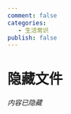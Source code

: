 ```yaml
---
comment: false
categories:
   - 生活常识
publish: false
---
```

# 隐藏文件
*内容已隐藏*

<!-- # 通马桶技术详解

## 引言

马桶堵塞是一个常见的家庭问题,但通过正确的技巧和工具,大多数情况下可以自行解决。本文将详细介绍通马桶的各种方法,从简单到复杂,帮助您应对不同程度的堵塞情况。
从经验角度更推荐使用**气压式马桶疏通枪**，一般城市都可以在美团现买，价格在百元内。

## 准备工作

在开始之前,请准备以下物品:

- 橡胶手套
- 旧毛巾或抹布
- 塑料桶
- 马桶疏通器(马桶搋)
- 马桶蛇(可选)
- 热水(可选)
- 清洁剂(可选)
- ==气压式马桶疏通枪(可选)==（**推荐**）
- 电动马桶疏通器(可选)
- 高压水枪(可选)

## 方法一:使用马桶疏通器

1. 确保马桶内水位适中,如果水位过高,用桶舀出部分水。
2. 将马桶疏通器放入马桶,完全覆盖排水口。
3. 用力向下按压,然后快速拉起,重复这个动作。
4. 持续10-15次,观察水是否开始下降。
5. 如果水开始下降,冲水检查是否完全疏通。

普通的堵塞完全可以使用，这也是家庭内最常见的方式

## 方法二:使用热水和清洁剂（不推荐）

1. 将几升热水(不要沸腾)倒入马桶。
2. 加入少量洗碗液或清洁剂。
3. 等待10-15分钟,让热水和清洁剂发挥作用。
4. 尝试冲水,看是否疏通。

## 方法三:使用马桶蛇（不推荐）

1. 戴上手套,将马桶蛇缓慢插入马桶。
2. 轻轻旋转马桶蛇,直到感觉到阻力。
3. 继续推进并旋转,直到突破堵塞物。
4. 缓慢拉出马桶蛇,可能会带出堵塞物。
5. 冲水检查是否完全疏通。

## 方法四:使用现代化工具

### 1. 气压式马桶疏通枪

气压式马桶疏通枪是一种利用压缩空气快速清除堵塞的工具。

使用步骤：
1. 确保马桶中有足够的水。
2. 将疏通枪的橡胶头完全覆盖马桶出水口。
3. 用力按压手柄,释放压缩空气。
4. 压力会迅速清除堵塞物。

注意事项：
- 使用前请仔细阅读说明书。
- 不要使用过大的压力,以免损坏管道。

### 2. 电动马桶疏通器

这种工具通过电力驱动,能够快速旋转疏通管道。

使用步骤：
1. 将疏通器的柔性管插入马桶。
2. 开启电源,让疏通器的头部旋转。
3. 缓慢推进,直到感觉到堵塞物被清除。

注意事项：
- 使用时需要小心,避免损坏马桶内部。
- 确保使用适合家用马桶的型号。

### 3. 高压水枪

高压水枪利用水压冲击来清除堵塞。

使用步骤：
1. 将水枪头部插入马桶排水口。
2. 慢慢增加水压,直到堵塞物被冲走。

注意事项：
- 开始时使用低压,逐渐增加,避免水溅出。
- 不适用于严重堵塞的情况。

## 预防措施

- 避免冲入非溶解性物品,如湿巾、卫生用品等。
- 定期使用专业的马桶清洁剂进行维护。
- 安装马桶过滤网,防止异物进入。

## 为什么要写这个
几年前出租房厕所堵塞，从`某鸟`花了几百元，服务人员用疏通枪不到两分钟便完成工作。
由于当时的出租屋有管道老化的可能，可能会经常遇到类似问题，掌握该技术相当于每次省下几百元，于是在平台人员出门后立即在京东搜索类似仪器，发现其价格不到一次服务费的三分之一，于是立即下单。
偶然得知现在的服务价格越发贵了，而这个技术本身入门并不复杂，于是有了这篇文章。
但请记住,如果问题持续存在或情况复杂,建议联系专业的管道工进行处理。定期维护和正确使用马桶可以大大减少堵塞的发生频率。 -->